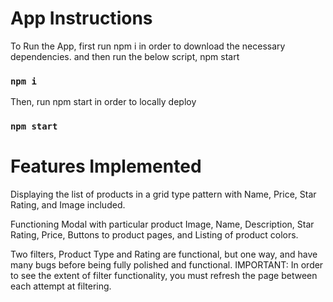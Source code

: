 # App Instructions

To Run the App, first run npm i in order to download the necessary dependencies. and then run the below script, npm start

### `npm i`

Then, run npm start in order to locally deploy

### `npm start`

# Features Implemented

Displaying the list of products in a grid type pattern with Name, Price, Star Rating, and Image included.

Functioning Modal with particular product Image, Name, Description, Star Rating, Price, Buttons to product pages, and Listing of product colors.

Two filters, Product Type and Rating are functional, but one way, and have many bugs before being fully polished and functional.
IMPORTANT: In order to see the extent of filter functionality, you must refresh the page between each attempt at filtering.
